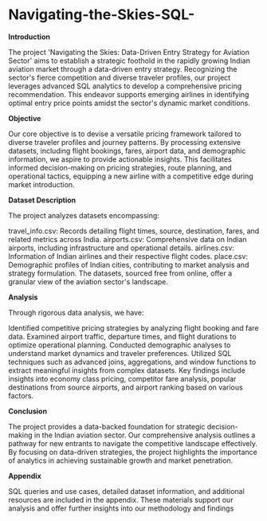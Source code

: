 # Navigating-the-Skies-SQL-
**Introduction**

The project 'Navigating the Skies: Data-Driven Entry Strategy for Aviation Sector' aims to establish a strategic foothold in the rapidly growing Indian aviation market through a data-driven entry strategy. Recognizing the sector's fierce competition and diverse traveler profiles, our project leverages advanced SQL analytics to develop a comprehensive pricing recommendation. This endeavor supports emerging airlines in identifying optimal entry price points amidst the sector's dynamic market conditions.

**Objective**

Our core objective is to devise a versatile pricing framework tailored to diverse traveler profiles and journey patterns. By processing extensive datasets, including flight bookings, fares, airport data, and demographic information, we aspire to provide actionable insights. This facilitates informed decision-making on pricing strategies, route planning, and operational tactics, equipping a new airline with a competitive edge during market introduction.

**Dataset Description**

The project analyzes datasets encompassing:

travel_info.csv: Records detailing flight times, source, destination, fares, and related metrics across India.
airports.csv: Comprehensive data on Indian airports, including infrastructure and operational details.
airlines.csv: Information of Indian airlines and their respective flight codes.
place.csv: Demographic profiles of Indian cities, contributing to market analysis and strategy formulation.
The datasets, sourced free from online, offer a granular view of the aviation sector's landscape.

**Analysis**

Through rigorous data analysis, we have:

Identified competitive pricing strategies by analyzing flight booking and fare data.
Examined airport traffic, departure times, and flight durations to optimize operational planning.
Conducted demographic analyses to understand market dynamics and traveler preferences.
Utilized SQL techniques such as advanced joins, aggregations, and window functions to extract meaningful insights from complex datasets.
Key findings include insights into economy class pricing, competitor fare analysis, popular destinations from source airports, and airport ranking based on various factors.

**Conclusion**

The project provides a data-backed foundation for strategic decision-making in the Indian aviation sector. Our comprehensive analysis outlines a pathway for new entrants to navigate the competitive landscape effectively. By focusing on data-driven strategies, the project highlights the importance of analytics in achieving sustainable growth and market penetration.

**Appendix**

SQL queries and use cases, detailed dataset information, and additional resources are included in the appendix. These materials support our analysis and offer further insights into our methodology and findings
